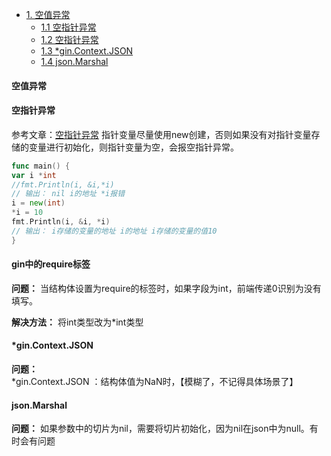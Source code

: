 - [1. 空值异常](#1)
    - [1.1 空指针异常](#1)
    - [1.2 空指针异常](#1)
    - [1.3 *gin.Context.JSON](#1)
    - [1.4 json.Marshal](#1)

#### <span id="1">空值异常</span>

#### <span id="1.1">空指针异常</span>

参考文章：[空指针异常](https://zhuanlan.zhihu.com/p/420744715)
指针变量尽量使用new创建，否则如果没有对指针变量存储的变量进行初始化，则指针变量为空，会报空指针异常。

```go
func main() {
var i *int
//fmt.Println(i, &i,*i)
// 输出： nil i的地址 *i报错
i = new(int)
*i = 10
fmt.Println(i, &i, *i)
// 输出： i存储的变量的地址 i的地址 i存储的变量的值10
}
```

#### <span id="1.2">gin中的require标签</span>

**问题：** 当结构体设置为require的标签时，如果字段为int，前端传递0识别为没有填写。

**解决方法：** 将int类型改为*int类型

#### <span id="1.3">*gin.Context.JSON</span>

**问题：** *gin.Context.JSON ：结构体值为NaN时，【模糊了，不记得具体场景了】

#### <span id="1.4">json.Marshal</span>

**问题：** 如果参数中的切片为nil，需要将切片初始化，因为nil在json中为null。有时会有问题
